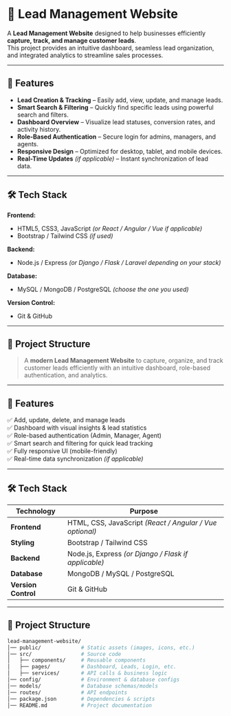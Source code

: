 # 📌 Lead Management Website

A **Lead Management Website** designed to help businesses efficiently **capture, track, and manage customer leads**.  
This project provides an intuitive dashboard, seamless lead organization, and integrated analytics to streamline sales processes.

---

## 🚀 Features

- **Lead Creation & Tracking** – Easily add, view, update, and manage leads.
- **Smart Search & Filtering** – Quickly find specific leads using powerful search and filters.
- **Dashboard Overview** – Visualize lead statuses, conversion rates, and activity history.
- **Role-Based Authentication** – Secure login for admins, managers, and agents.
- **Responsive Design** – Optimized for desktop, tablet, and mobile devices.
- **Real-Time Updates** *(if applicable)* – Instant synchronization of lead data.

---

## 🛠️ Tech Stack

**Frontend:**  
- HTML5, CSS3, JavaScript *(or React / Angular / Vue if applicable)*  
- Bootstrap / Tailwind CSS *(if used)*  

**Backend:**  
- Node.js / Express *(or Django / Flask / Laravel depending on your stack)*  

**Database:**  
- MySQL / MongoDB / PostgreSQL *(choose the one you used)*  

**Version Control:**  
- Git & GitHub  

---

## 📂 Project Structure

> A **modern Lead Management Website** to capture, organize, and track customer leads efficiently with an intuitive dashboard, role-based authentication, and analytics.

---

## 🚀 Features

✅ Add, update, delete, and manage leads  
✅ Dashboard with visual insights & lead statistics  
✅ Role-based authentication (Admin, Manager, Agent)  
✅ Smart search and filtering for quick lead tracking  
✅ Fully responsive UI (mobile-friendly)  
✅ Real-time data synchronization *(if applicable)*  

---

## 🛠️ Tech Stack

| **Technology** | **Purpose** |
|---------------|------------|
**Frontend** | HTML, CSS, JavaScript *(React / Angular / Vue optional)*  
**Styling** | Bootstrap / Tailwind CSS  
**Backend** | Node.js, Express *(or Django / Flask if applicable)*  
**Database** | MongoDB / MySQL / PostgreSQL  
**Version Control** | Git & GitHub  

---

## 📂 Project Structure

```bash
lead-management-website/
│── public/             # Static assets (images, icons, etc.)
│── src/                # Source code
│   ├── components/     # Reusable components
│   ├── pages/          # Dashboard, Leads, Login, etc.
│   ├── services/       # API calls & business logic
│── config/             # Environment & database configs
│── models/             # Database schemas/models
│── routes/             # API endpoints
│── package.json        # Dependencies & scripts
│── README.md           # Project documentation